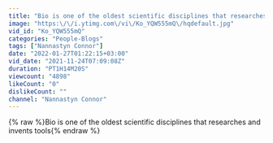 ```yaml
---
title: "Bio is one of the oldest scientific disciplines that researches and invents tools"
image: "https:\/\/i.ytimg.com\/vi\/Ko_YQW555mQ\/hqdefault.jpg"
vid_id: "Ko_YQW555mQ"
categories: "People-Blogs"
tags: ["Nannastyn Connor"]
date: "2022-01-27T01:22:15+03:00"
vid_date: "2021-11-24T07:09:08Z"
duration: "PT1H14M20S"
viewcount: "4898"
likeCount: "0"
dislikeCount: ""
channel: "Nannastyn Connor"
---
```

{% raw %}Bio is one of the oldest scientific disciplines that researches and invents tools{% endraw %}
